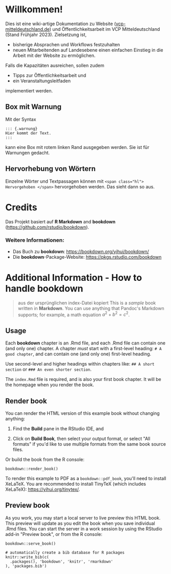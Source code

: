 # Willkommen! 

Dies ist eine wiki-artige Dokumentation zu Website ([vcp-mitteldeutschland.de](https://www.vcp-mitteldeutschland.de)) und Öffentlichkeitsarbeit im VCP Mitteldeutschland (Stand Frühjahr 2023). Zielsetzung ist, 
* bisherige Absprachen und Workflows festzuhalten 
* neuen Mitarbeitenden auf Landesebene einen einfachen Einstieg in die Arbeit mit der Website zu ermöglichen. 

Falls die Kapazitäten ausreichen, sollen zudem
* Tipps zur Öffentlichkeitsarbeit und
* ein Veranstaltungsleitfaden 

implementiert werden. 
## Box mit Warnung 
Mit der Syntax 
```
::: {.warnung}
Hier kommt der Text.
:::
```
kann eine Box mit rotem linken Rand ausgegeben werden. Sie ist für Warnungen gedacht.

## Hervorhebung von Wörtern

Einzelne Wörter und Textpassagen können mit `<span class="hl"> Hervorgehoben </span>` hervorgehoben werden. <span class="background-color:#fecf16; color: #603609">Das sieht dann so aus</span>.

# Credits 
Das Projekt basiert auf **R Markdown** and **bookdown** (https://github.com/rstudio/bookdown). 

### Weitere Informationen:

* Das Buch zu **bookdown**: https://bookdown.org/yihui/bookdown/
* Die **bookdown**-Package-Website: https://pkgs.rstudio.com/bookdown

# Additional Information - How to handle bookdown 
> aus der ursprünglichen index-Datei kopiert
This is a _sample_ book written in **Markdown**. You can use anything that Pandoc's Markdown supports; for example, a math equation $a^2 + b^2 = c^2$.

## Usage 

Each **bookdown** chapter is an .Rmd file, and each .Rmd file can contain one (and only one) chapter. A chapter *must* start with a first-level heading: `# A good chapter`, and can contain one (and only one) first-level heading.

Use second-level and higher headings within chapters like: `## A short section` or `### An even shorter section`.

The `index.Rmd` file is required, and is also your first book chapter. It will be the homepage when you render the book.

## Render book

You can render the HTML version of this example book without changing anything:

1. Find the **Build** pane in the RStudio IDE, and

1. Click on **Build Book**, then select your output format, or select "All formats" if you'd like to use multiple formats from the same book source files.

Or build the book from the R console:

```{r, eval=FALSE}
bookdown::render_book()
```

To render this example to PDF as a `bookdown::pdf_book`, you'll need to install XeLaTeX. You are recommended to install TinyTeX (which includes XeLaTeX): <https://yihui.org/tinytex/>.

## Preview book

As you work, you may start a local server to live preview this HTML book. This preview will update as you edit the book when you save individual .Rmd files. You can start the server in a work session by using the RStudio add-in "Preview book", or from the R console:

```{r eval=FALSE}
bookdown::serve_book()
```


```{r include=FALSE}
# automatically create a bib database for R packages
knitr::write_bib(c(
  .packages(), 'bookdown', 'knitr', 'rmarkdown'
), 'packages.bib')
```
